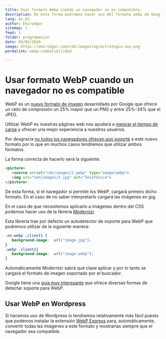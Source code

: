 ```yaml
---
title: Usar formato Webp cuando un navegador no es compatible
description: De esta forma podremos hacer uso del formato webp de Google en cualquier navegador web
lang: es_ES
author: Emirodgar
sitemap: 1
feed: 1
folder: programacion
date: 04/02/2020
image: https://emirodgar.com/cdn/images/og/estrategia-seo.png
permalink: webp-compatibilidad

---
```


# Usar formato WebP cuando un navegador no es compatible

WebP es un [nuevo formato de imagen](https://developers.google.com/speed/webp/) desarrollado por Google que ofrece un ratio de compresión un 25% mayor que un PNG y entre 25%-34% que el JPEG.

Utilizar WebP es nuestras páginas web nos ayudará a [mejorar el tiempo de carga](https://emirodgar.com/mejorar-tiempo-carga-web) y ofrecer una mejor experiencia a nuestros usuarios.

Por desgracia [no todos los navegadores ofrecen aún soporte](https://caniuse.com/#search=webp) a este nuevo formato por lo que en muchos casos tendremos que utilizar ambos formatos.

La forma correcta de hacerlo será la siguiente:

```html
<picture>
   <source srcset="cdn/images/2.webp" type="image/webp">
   <img src="cdn/images/2.jpg" alt="Telefónica">
</picture>
```

De esta forma, si el navegador sí permite los WebP, cargará primero dicho formato. En el caso de no saber interpretarlo cargará las imágenes en jpg.

En el caso de que necesitemos aplicarlo a imágenes dentro del CSS podemos hacer uso de la librería [Modernizr](https://modernizr.com/download?setclasses).

Esta librería trae por defecto un autodetector de soporte para WebP que podremos utilizar de la siguiente manera:

```css
.no-webp .client1 { 
   background-image:  url("image.jpg"); 
}
.webp .client1{ 
   background-image:  url("image.webp"); 
}
```

Automáticamente Modernizr sabrá qué clase aplicar y por lo tanto se cargará el formato de imagen soportado por el buscador.

Google tiene una [guía muy interesante](https://developers.google.com/speed/webp/faq#how_can_i_detect_browser_support_for_webp) que ofrece diversas formas de detectar soporte para WebP.

## Usar WebP en Wordpress

Si hacemos uso de Wordpress lo tendremos relativamente más fácil puesto que podemos instalar la extensión [WebP Express](https://es.wordpress.org/plugins/webp-express/) para, automáticamente, convertir todas las imágenes a este formato y mostrarlas siempre que el navegador sea compatible.
<!--stackedit_data:
eyJoaXN0b3J5IjpbNjI0NDE2NzIzLDQ0NDMyMTcsLTg0NTY5NT
Y0MSwtMjk2NTQ0MDg2XX0=
-->